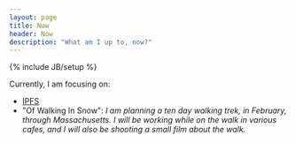 ```yaml
---
layout: page
title: Now
header: Now
description: "What am I up to, now?"
---
```

{% include JB/setup %}

Currently, I am focusing on:

- [IPFS](/projects/ipfs/)
- "Of Walking In Snow": _I am planning a ten day walking trek, in February, through Massachusetts. I will be working while on the walk in various cafes, and I will also be shooting a small film about the walk._